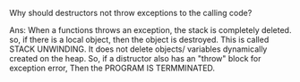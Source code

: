 Why should destructors not throw exceptions to the calling code?

Ans: When a functions throws an exception, the stack is completely deleted.
so, if there is a local object, then the object is destroyed. 
This is called STACK UNWINDING.
    It does not delete objects/ variables dynamically created on the heap.
So, if a distructor also has an "throw" block for exception error, 
Then the PROGRAM IS TERMMINATED.
